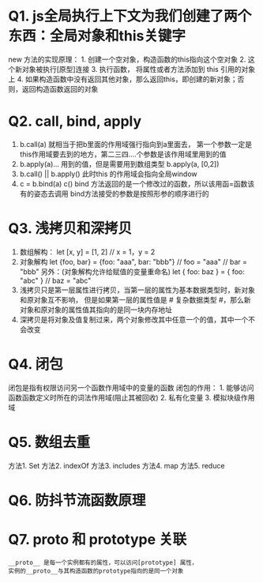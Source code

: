 # Q1. js全局执行上下文为我们创建了两个东西：全局对象和this关键字
  new 方法的实现原理：
    1. 创建一个空对象，构造函数的this指向这个空对象
    2. 这个新对象被执行[原型]连接
    3. 执行函数， 将属性或者方法添加到 this 引用的对象上
    4. 如果构造函数中没有返回其他对象，那么返回this，即创建的新对象；否则，返回构造函数返回的对象

# Q2. call, bind, apply
  1. b.call(a) 就相当于把b里面的作用域强行指向到a里面去，
  第一个参数一定是this作用域要去到的地方，第二三四....个参数是该作用域里用到的值
  2. b.apply(a)... 用到的值，但是需要用到数组类型   b.apply(a, [0,2])
  3. b.call() || b.apply() 此时this 的作用域会指向全局window
  4. c = b.bind(a)
     c()
     bind 方法返回的是一个修改过的函数，所以该用函=函数该有的姿态去调用
     bind方法接受的参数是按照形参的顺序进行的

# Q3. 浅拷贝和深拷贝
  1. 数组解构：
    let [x, y] = [1, 2]
    // x = 1，y = 2
  2. 对象解构
    let {foo, bar} = {foo: "aaa", bar: "bbb"}
    // foo = "aaa"
    // bar = "bbb"
    另外：(对象解构允许给赋值的变量重命名)
    let { foo: baz } = { foo: "abc" }
    // baz = "abc"
  3. 浅拷贝只是第一层属性进行拷贝，当第一层的属性为基本数据类型时，新对象和原对象互不影响，
     但是如果第一层的属性值是 # 复杂数据类型 #，那么新对象和原对象的属性值其指向的是同一块内存地址
  4. 深拷贝是将对象及值复制过来，两个对象修改其中任意一个的值，其中一个不会改变

# Q4. 闭包
  闭包是指有权限访问另一个函数作用域中的变量的函数 
  闭包的作用：
    1. 能够访问函数函数定义时所在的词法作用域(阻止其被回收)
    2. 私有化变量
    3. 模拟块级作用域

# Q5. 数组去重
  方法1. Set
  方法2. indexOf
  方法3. includes
  方法4. map
  方法5. reduce

# Q6. 防抖节流函数原理

# Q7. __proto__ 和 prototype 关联
    __proto__ 是每一个实例都有的属性，可以访问[prototype] 属性，
    实例的__proto__与其构造函数的prototype指向的是同一个对象
